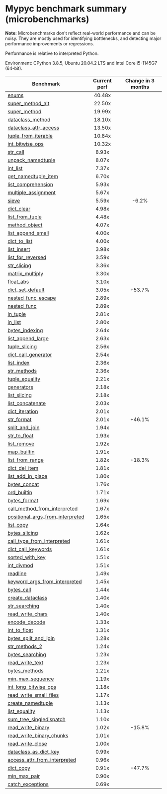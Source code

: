 # Mypyc benchmark summary (microbenchmarks)

**Note:** Microbenchmarks don't reflect real-world performance and can be noisy.
           They are mostly used for identifying bottlenecks, and detecting major performance
           improvements or regressions.

Performance is relative to interpreted Python.

Environment: CPython 3.8.5, Ubuntu 20.04.2 LTS and Intel Core i5-1145G7 (64-bit).

| Benchmark | Current perf | Change in 3 months |
| --- | :---: | :---: |
| [enums](benchmarks/enums.md) | 40.48x |  |
| [super_method_alt](benchmarks/super_method_alt.md) | 22.50x |  |
| [super_method](benchmarks/super_method.md) | 19.99x |  |
| [dataclass_method](benchmarks/dataclass_method.md) | 18.10x |  |
| [dataclass_attr_access](benchmarks/dataclass_attr_access.md) | 13.50x |  |
| [tuple_from_iterable](benchmarks/tuple_from_iterable.md) | 10.84x |  |
| [int_bitwise_ops](benchmarks/int_bitwise_ops.md) | 10.32x |  |
| [str_call](benchmarks/str_call.md) | 8.93x |  |
| [unpack_namedtuple](benchmarks/unpack_namedtuple.md) | 8.07x |  |
| [int_list](benchmarks/int_list.md) | 7.37x |  |
| [get_namedtuple_item](benchmarks/get_namedtuple_item.md) | 6.70x |  |
| [list_comprehension](benchmarks/list_comprehension.md) | 5.93x |  |
| [multiple_assignment](benchmarks/multiple_assignment.md) | 5.67x |  |
| [sieve](benchmarks/sieve.md) | 5.59x | -6.2% |
| [dict_clear](benchmarks/dict_clear.md) | 4.98x |  |
| [list_from_tuple](benchmarks/list_from_tuple.md) | 4.48x |  |
| [method_object](benchmarks/method_object.md) | 4.07x |  |
| [list_append_small](benchmarks/list_append_small.md) | 4.00x |  |
| [dict_to_list](benchmarks/dict_to_list.md) | 4.00x |  |
| [list_insert](benchmarks/list_insert.md) | 3.98x |  |
| [list_for_reversed](benchmarks/list_for_reversed.md) | 3.59x |  |
| [str_slicing](benchmarks/str_slicing.md) | 3.36x |  |
| [matrix_multiply](benchmarks/matrix_multiply.md) | 3.30x |  |
| [float_abs](benchmarks/float_abs.md) | 3.10x |  |
| [dict_set_default](benchmarks/dict_set_default.md) | 3.05x | +53.7% |
| [nested_func_escape](benchmarks/nested_func_escape.md) | 2.89x |  |
| [nested_func](benchmarks/nested_func.md) | 2.89x |  |
| [in_tuple](benchmarks/in_tuple.md) | 2.81x |  |
| [in_list](benchmarks/in_list.md) | 2.80x |  |
| [bytes_indexing](benchmarks/bytes_indexing.md) | 2.64x |  |
| [list_append_large](benchmarks/list_append_large.md) | 2.63x |  |
| [tuple_slicing](benchmarks/tuple_slicing.md) | 2.56x |  |
| [dict_call_generator](benchmarks/dict_call_generator.md) | 2.54x |  |
| [list_index](benchmarks/list_index.md) | 2.36x |  |
| [str_methods](benchmarks/str_methods.md) | 2.36x |  |
| [tuple_equality](benchmarks/tuple_equality.md) | 2.21x |  |
| [generators](benchmarks/generators.md) | 2.18x |  |
| [list_slicing](benchmarks/list_slicing.md) | 2.18x |  |
| [list_concatenate](benchmarks/list_concatenate.md) | 2.03x |  |
| [dict_iteration](benchmarks/dict_iteration.md) | 2.01x |  |
| [str_format](benchmarks/str_format.md) | 2.01x | +46.1% |
| [split_and_join](benchmarks/split_and_join.md) | 1.94x |  |
| [str_to_float](benchmarks/str_to_float.md) | 1.93x |  |
| [list_remove](benchmarks/list_remove.md) | 1.92x |  |
| [map_builtin](benchmarks/map_builtin.md) | 1.91x |  |
| [list_from_range](benchmarks/list_from_range.md) | 1.82x | +18.3% |
| [dict_del_item](benchmarks/dict_del_item.md) | 1.81x |  |
| [list_add_in_place](benchmarks/list_add_in_place.md) | 1.80x |  |
| [bytes_concat](benchmarks/bytes_concat.md) | 1.76x |  |
| [ord_builtin](benchmarks/ord_builtin.md) | 1.71x |  |
| [bytes_format](benchmarks/bytes_format.md) | 1.69x |  |
| [call_method_from_interpreted](benchmarks/call_method_from_interpreted.md) | 1.67x |  |
| [positional_args_from_interpreted](benchmarks/positional_args_from_interpreted.md) | 1.65x |  |
| [list_copy](benchmarks/list_copy.md) | 1.64x |  |
| [bytes_slicing](benchmarks/bytes_slicing.md) | 1.62x |  |
| [call_type_from_interpreted](benchmarks/call_type_from_interpreted.md) | 1.61x |  |
| [dict_call_keywords](benchmarks/dict_call_keywords.md) | 1.61x |  |
| [sorted_with_key](benchmarks/sorted_with_key.md) | 1.51x |  |
| [int_divmod](benchmarks/int_divmod.md) | 1.51x |  |
| [readline](benchmarks/readline.md) | 1.49x |  |
| [keyword_args_from_interpreted](benchmarks/keyword_args_from_interpreted.md) | 1.45x |  |
| [bytes_call](benchmarks/bytes_call.md) | 1.44x |  |
| [create_dataclass](benchmarks/create_dataclass.md) | 1.40x |  |
| [str_searching](benchmarks/str_searching.md) | 1.40x |  |
| [read_write_chars](benchmarks/read_write_chars.md) | 1.40x |  |
| [encode_decode](benchmarks/encode_decode.md) | 1.33x |  |
| [int_to_float](benchmarks/int_to_float.md) | 1.31x |  |
| [bytes_split_and_join](benchmarks/bytes_split_and_join.md) | 1.28x |  |
| [str_methods_2](benchmarks/str_methods_2.md) | 1.24x |  |
| [bytes_searching](benchmarks/bytes_searching.md) | 1.23x |  |
| [read_write_text](benchmarks/read_write_text.md) | 1.23x |  |
| [bytes_methods](benchmarks/bytes_methods.md) | 1.21x |  |
| [min_max_sequence](benchmarks/min_max_sequence.md) | 1.19x |  |
| [int_long_bitwise_ops](benchmarks/int_long_bitwise_ops.md) | 1.18x |  |
| [read_write_small_files](benchmarks/read_write_small_files.md) | 1.17x |  |
| [create_namedtuple](benchmarks/create_namedtuple.md) | 1.13x |  |
| [list_equality](benchmarks/list_equality.md) | 1.13x |  |
| [sum_tree_singledispatch](benchmarks/sum_tree_singledispatch.md) | 1.10x |  |
| [read_write_binary](benchmarks/read_write_binary.md) | 1.02x | -15.8% |
| [read_write_binary_chunks](benchmarks/read_write_binary_chunks.md) | 1.01x |  |
| [read_write_close](benchmarks/read_write_close.md) | 1.00x |  |
| [dataclass_as_dict_key](benchmarks/dataclass_as_dict_key.md) | 0.99x |  |
| [access_attr_from_interpreted](benchmarks/access_attr_from_interpreted.md) | 0.96x |  |
| [dict_copy](benchmarks/dict_copy.md) | 0.91x | -47.7% |
| [min_max_pair](benchmarks/min_max_pair.md) | 0.90x |  |
| [catch_exceptions](benchmarks/catch_exceptions.md) | 0.69x |  |
